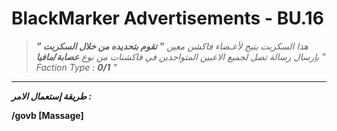 # BlackMarker Advertisements - BU.16
> *هذا السكربت يتيح لأعـضاء فاكشن معين __" تقوم بتحديده من خلال السكربت "__ بإرسال رسالة تصل لجميع الاعبين المتواجدين في فاكشنات من نوع __عصابة/مافيا__ " Faction Type : __0/1__ "*
_______________________________________________________________________________________________


***طريقة إستعمال الامر :***

**/govb [Massage]**
